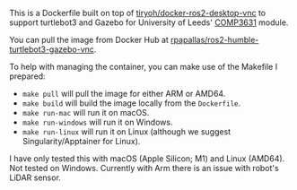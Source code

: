 This is a Dockerfile built on top of [tiryoh/docker-ros2-desktop-vnc](https://github.com/Tiryoh/docker-ros2-desktop-vnc)
to support turtlebot3 and Gazebo for University of Leeds' [COMP3631](https://rpapallas.com/teaching/comp3631) module.

You can pull the image from Docker Hub at
[rpapallas/ros2-humble-turtlebot3-gazebo-vnc](https://hub.docker.com/r/rpapallas/ros2-humble-turtlebot3-gazebo-vnc).

To help with managing the container, you can make use of the Makefile I prepared:

* `make pull` will pull the image for either ARM or AMD64.
* `make build` will build the image locally from the `Dockerfile`.
* `make run-mac` will run it on macOS.
* `make run-windows` will run it on Windows.
* `make run-linux` will run it on Linux (although we suggest Singularity/Apptainer for Linux).

I have only tested this with macOS (Apple Silicon; M1) and Linux (AMD64). Not
tested on Windows. Currently with Arm there is an issue with robot's LiDAR sensor.


